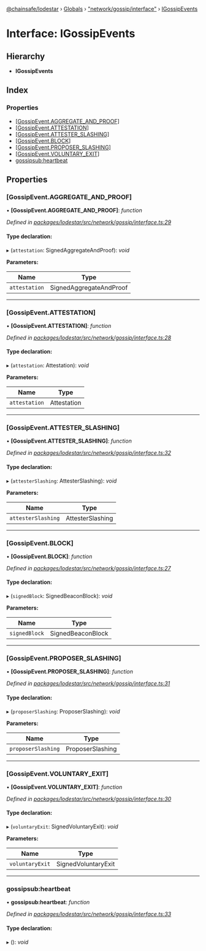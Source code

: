 [@chainsafe/lodestar](../README.md) › [Globals](../globals.md) › ["network/gossip/interface"](../modules/_network_gossip_interface_.md) › [IGossipEvents](_network_gossip_interface_.igossipevents.md)

# Interface: IGossipEvents

## Hierarchy

* **IGossipEvents**

## Index

### Properties

* [[GossipEvent.AGGREGATE_AND_PROOF]](_network_gossip_interface_.igossipevents.md#[gossipevent.aggregate_and_proof])
* [[GossipEvent.ATTESTATION]](_network_gossip_interface_.igossipevents.md#[gossipevent.attestation])
* [[GossipEvent.ATTESTER_SLASHING]](_network_gossip_interface_.igossipevents.md#[gossipevent.attester_slashing])
* [[GossipEvent.BLOCK]](_network_gossip_interface_.igossipevents.md#[gossipevent.block])
* [[GossipEvent.PROPOSER_SLASHING]](_network_gossip_interface_.igossipevents.md#[gossipevent.proposer_slashing])
* [[GossipEvent.VOLUNTARY_EXIT]](_network_gossip_interface_.igossipevents.md#[gossipevent.voluntary_exit])
* [gossipsub:heartbeat](_network_gossip_interface_.igossipevents.md#gossipsub:heartbeat)

## Properties

###  [GossipEvent.AGGREGATE_AND_PROOF]

• **[GossipEvent.AGGREGATE_AND_PROOF]**: *function*

*Defined in [packages/lodestar/src/network/gossip/interface.ts:29](https://github.com/ChainSafe/lodestar/blob/3dee40678/packages/lodestar/src/network/gossip/interface.ts#L29)*

#### Type declaration:

▸ (`attestation`: SignedAggregateAndProof): *void*

**Parameters:**

Name | Type |
------ | ------ |
`attestation` | SignedAggregateAndProof |

___

###  [GossipEvent.ATTESTATION]

• **[GossipEvent.ATTESTATION]**: *function*

*Defined in [packages/lodestar/src/network/gossip/interface.ts:28](https://github.com/ChainSafe/lodestar/blob/3dee40678/packages/lodestar/src/network/gossip/interface.ts#L28)*

#### Type declaration:

▸ (`attestation`: Attestation): *void*

**Parameters:**

Name | Type |
------ | ------ |
`attestation` | Attestation |

___

###  [GossipEvent.ATTESTER_SLASHING]

• **[GossipEvent.ATTESTER_SLASHING]**: *function*

*Defined in [packages/lodestar/src/network/gossip/interface.ts:32](https://github.com/ChainSafe/lodestar/blob/3dee40678/packages/lodestar/src/network/gossip/interface.ts#L32)*

#### Type declaration:

▸ (`attesterSlashing`: AttesterSlashing): *void*

**Parameters:**

Name | Type |
------ | ------ |
`attesterSlashing` | AttesterSlashing |

___

###  [GossipEvent.BLOCK]

• **[GossipEvent.BLOCK]**: *function*

*Defined in [packages/lodestar/src/network/gossip/interface.ts:27](https://github.com/ChainSafe/lodestar/blob/3dee40678/packages/lodestar/src/network/gossip/interface.ts#L27)*

#### Type declaration:

▸ (`signedBlock`: SignedBeaconBlock): *void*

**Parameters:**

Name | Type |
------ | ------ |
`signedBlock` | SignedBeaconBlock |

___

###  [GossipEvent.PROPOSER_SLASHING]

• **[GossipEvent.PROPOSER_SLASHING]**: *function*

*Defined in [packages/lodestar/src/network/gossip/interface.ts:31](https://github.com/ChainSafe/lodestar/blob/3dee40678/packages/lodestar/src/network/gossip/interface.ts#L31)*

#### Type declaration:

▸ (`proposerSlashing`: ProposerSlashing): *void*

**Parameters:**

Name | Type |
------ | ------ |
`proposerSlashing` | ProposerSlashing |

___

###  [GossipEvent.VOLUNTARY_EXIT]

• **[GossipEvent.VOLUNTARY_EXIT]**: *function*

*Defined in [packages/lodestar/src/network/gossip/interface.ts:30](https://github.com/ChainSafe/lodestar/blob/3dee40678/packages/lodestar/src/network/gossip/interface.ts#L30)*

#### Type declaration:

▸ (`voluntaryExit`: SignedVoluntaryExit): *void*

**Parameters:**

Name | Type |
------ | ------ |
`voluntaryExit` | SignedVoluntaryExit |

___

###  gossipsub:heartbeat

• **gossipsub:heartbeat**: *function*

*Defined in [packages/lodestar/src/network/gossip/interface.ts:33](https://github.com/ChainSafe/lodestar/blob/3dee40678/packages/lodestar/src/network/gossip/interface.ts#L33)*

#### Type declaration:

▸ (): *void*
